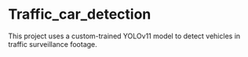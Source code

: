 # Traffic_car_detection
This project uses a custom-trained YOLOv11 model to detect vehicles in traffic surveillance footage.
